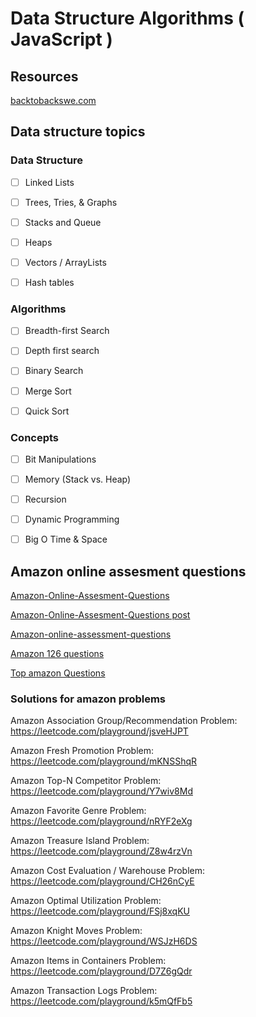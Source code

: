 # Data Structure Algorithms ( JavaScript )


## Resources
[backtobackswe.com](https://backtobackswe.com/platform/content)

## Data structure topics 

### Data Structure 
- [ ] Linked Lists 
- [ ] Trees, Tries, & Graphs 
- [ ] Stacks and Queue 
- [ ] Heaps 
- [ ] Vectors / ArrayLists
- [ ] Hash tables 


### Algorithms 
- [ ] Breadth-first Search
- [ ] Depth first search 
- [ ] Binary Search
- [ ] Merge Sort
- [ ] Quick Sort


### Concepts
- [ ] Bit Manipulations 
- [ ] Memory (Stack vs. Heap)
- [ ] Recursion 
- [ ] Dynamic Programming 
- [ ] Big O Time & Space 


## Amazon online assesment questions

[Amazon-Online-Assesment-Questions](https://leetcode.com/discuss/interview-question/1183360/Amazon-Online-Assesment-Questions)

[ Amazon-Online-Assesment-Questions post]( https://leetcode.com/discuss/interview-question/1059837/Amazon-Online-Assessment-Questions-list)

[Amazon-online-assessment-questions](https://aonecode.com/amazon-online-assessment-questions)

[Amazon 126 questions](https://leetcode.com/list/xyknlrg2/)

[Top amazon Questions](https://leetcode.com/problem-list/7p5x763/?page=1)




### Solutions for amazon problems 

Amazon Association Group/Recommendation Problem: https://leetcode.com/playground/jsveHJPT

Amazon Fresh Promotion Problem: https://leetcode.com/playground/mKNSShqR

Amazon Top-N Competitor Problem: https://leetcode.com/playground/Y7wiv8Md

Amazon Favorite Genre Problem: https://leetcode.com/playground/nRYF2eXg

Amazon Treasure Island Problem: https://leetcode.com/playground/Z8w4rzVn

Amazon Cost Evaluation / Warehouse Problem: https://leetcode.com/playground/CH26nCyE

Amazon Optimal Utilization Problem: https://leetcode.com/playground/FSj8xqKU

Amazon Knight Moves Problem: https://leetcode.com/playground/WSJzH6DS

Amazon Items in Containers Problem: https://leetcode.com/playground/D7Z6gQdr

Amazon Transaction Logs Problem: https://leetcode.com/playground/k5mQfFb5
